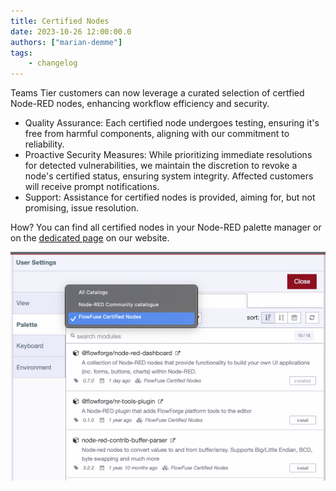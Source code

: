 ```yaml
---
title: Certified Nodes
date: 2023-10-26 12:00:00.0
authors: ["marian-demme"]
tags:
    - changelog
---
```


Teams Tier customers can now leverage a curated selection of certfied Node-RED nodes, enhancing workflow efficiency and security.
- Quality Assurance: Each certified node undergoes testing, ensuring it's free from harmful components, aligning with our commitment to reliability.
- Proactive Security Measures: While prioritizing immediate resolutions for detected vulnerabilities, we maintain the discretion to revoke a node's certified status, ensuring system integrity. Affected customers will receive prompt notifications.
- Support: Assistance for certified nodes is provided, aiming for, but not promising, issue resolution.

How? You can find all certified nodes in your Node-RED palette manager or on the
[dedicated page](/certified-nodes/) on our website. 

![Certified Nodes Screenshot](./images/certified-nodes.png)